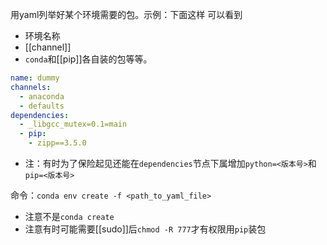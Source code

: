 用yaml列举好某个环境需要的包。示例：下面这样
可以看到
- 环境名称
- [[channel]]
- `conda`和[[pip]]各自装的包等等。
```yaml
name: dummy
channels:
  - anaconda
  - defaults
dependencies:
  - _libgcc_mutex=0.1=main
  - pip:
    - zipp==3.5.0
```
- 注：有时为了保险起见还能在`dependencies`节点下属增加`python=<版本号>`和`pip=<版本号>`

命令：`conda env create -f <path_to_yaml_file>`
- 注意不是`conda create`
- 注意有时可能需要[[sudo]]后`chmod -R 777`才有权限用`pip`装包